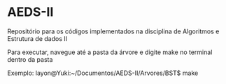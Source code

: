 # AEDS-II
Repositório para os códigos implementados na disciplina de Algoritmos e Estrutura de dados II

Para executar, navegue até a pasta da árvore e digite make no terminal dentro da pasta 

Exemplo: 
layon@Yuki:~/Documentos/AEDS-II/Arvores/BST$ make
